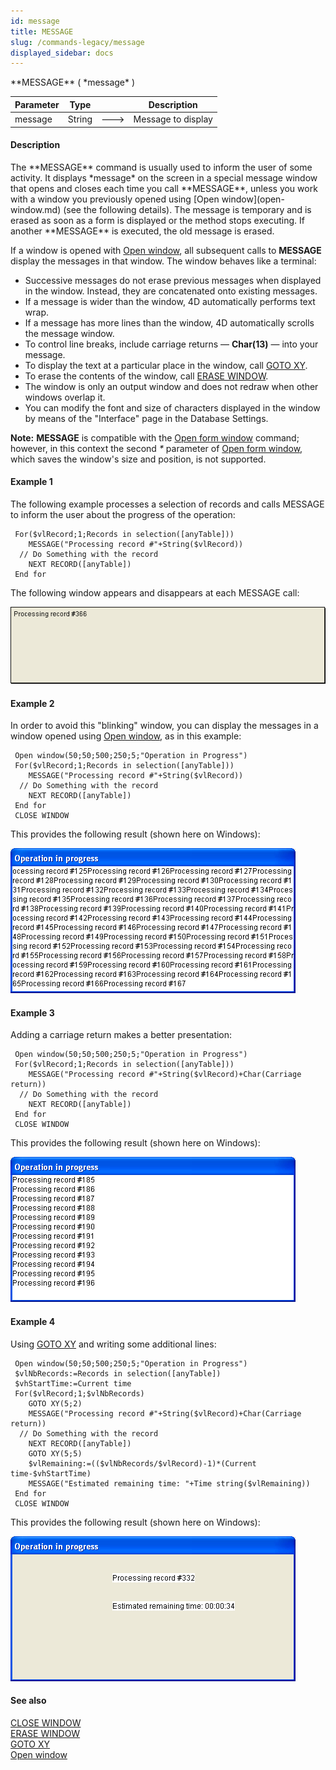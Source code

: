 ```yaml
---
id: message
title: MESSAGE
slug: /commands-legacy/message
displayed_sidebar: docs
---
```


<!--REF #_command_.MESSAGE.Syntax-->**MESSAGE** ( *message* )<!-- END REF-->
<!--REF #_command_.MESSAGE.Params-->
| Parameter | Type |  | Description |
| --- | --- | --- | --- |
| message | String | &#x1F852; | Message to display |

<!-- END REF-->

#### Description 

<!--REF #_command_.MESSAGE.Summary-->The **MESSAGE** command is usually used to inform the user of some activity.<!-- END REF--> It displays *message* on the screen in a special message window that opens and closes each time you call **MESSAGE**, unless you work with a window you previously opened using [Open window](open-window.md) (see the following details). The message is temporary and is erased as soon as a form is displayed or the method stops executing. If another **MESSAGE** is executed, the old message is erased.

If a window is opened with [Open window](open-window.md), all subsequent calls to **MESSAGE** display the messages in that window. The window behaves like a terminal:

* Successive messages do not erase previous messages when displayed in the window. Instead, they are concatenated onto existing messages.
* If a message is wider than the window, 4D automatically performs text wrap.
* If a message has more lines than the window, 4D automatically scrolls the message window.
* To control line breaks, include carriage returns — **Char(13)** — into your message.
* To display the text at a particular place in the window, call [GOTO XY](goto-xy.md).
* To erase the contents of the window, call [ERASE WINDOW](erase-window.md).
* The window is only an output window and does not redraw when other windows overlap it.
* You can modify the font and size of characters displayed in the window by means of the "Interface" page in the Database Settings.

**Note:** **MESSAGE** is compatible with the [Open form window](open-form-window.md) command; however, in this context the second *\** parameter of [Open form window](open-form-window.md), which saves the window's size and position, is not supported. 

#### Example 1 

The following example processes a selection of records and calls MESSAGE to inform the user about the progress of the operation:

```4d
 For($vlRecord;1;Records in selection([anyTable]))
    MESSAGE("Processing record #"+String($vlRecord))
  // Do Something with the record
    NEXT RECORD([anyTable])
 End for
```

The following window appears and disappears at each MESSAGE call:

![](../assets/en/commands/pict25453.en.png)

#### Example 2 

In order to avoid this "blinking" window, you can display the messages in a window opened using [Open window](open-window.md), as in this example:

```4d
 Open window(50;50;500;250;5;"Operation in Progress")
 For($vlRecord;1;Records in selection([anyTable]))
    MESSAGE("Processing record #"+String($vlRecord))
  // Do Something with the record
    NEXT RECORD([anyTable])
 End for
 CLOSE WINDOW
```

This provides the following result (shown here on Windows):

![](../assets/en/commands/pict25454.en.png)

#### Example 3 

Adding a carriage return makes a better presentation:

```4d
 Open window(50;50;500;250;5;"Operation in Progress")
 For($vlRecord;1;Records in selection([anyTable]))
    MESSAGE("Processing record #"+String($vlRecord)+Char(Carriage return))
  // Do Something with the record
    NEXT RECORD([anyTable])
 End for
 CLOSE WINDOW
```

This provides the following result (shown here on Windows):

![](../assets/en/commands/pict25455.en.png)

#### Example 4 

Using [GOTO XY](goto-xy.md) and writing some additional lines:

```4d
 Open window(50;50;500;250;5;"Operation in Progress")
 $vlNbRecords:=Records in selection([anyTable])
 $vhStartTime:=Current time
 For($vlRecord;1;$vlNbRecords)
    GOTO XY(5;2)
    MESSAGE("Processing record #"+String($vlRecord)+Char(Carriage return))
  // Do Something with the record
    NEXT RECORD([anyTable])
    GOTO XY(5;5)
    $vlRemaining:=(($vlNbRecords/$vlRecord)-1)*(Current time-$vhStartTime)
    MESSAGE("Estimated remaining time: "+Time string($vlRemaining))
 End for
 CLOSE WINDOW
```

This provides the following result (shown here on Windows):

![](../assets/en/commands/pict25456.en.png)

#### See also 

[CLOSE WINDOW](close-window.md)  
[ERASE WINDOW](erase-window.md)  
[GOTO XY](goto-xy.md)  
[Open window](open-window.md)  